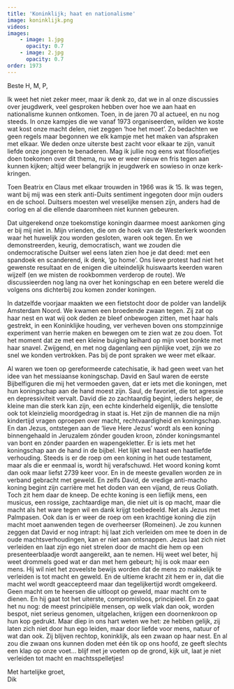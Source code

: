 ```yaml
---
title: 'Koninklijk; haat en nationalisme'
image: koninklijk.png
videos:
images:
    - image: 1.jpg
      opacity: 0.7
    - image: 2.jpg
      opacity: 0.7
order: 1973
---
```


Beste H, M, P,

Ik weet het niet zeker meer, maar ik denk zo, dat we in al onze discussies over jeugdwerk, veel gesproken hebben over hoe we aan haat en nationalisme kunnen ontkomen. Toen, in de jaren 70 al actueel, en nu nog steeds. In onze kampjes die we vanaf 1973 organiseerden, wilden we koste wat kost onze macht delen, niet zeggen ‘hoe het moet’. Zo bedachten we geen regels maar begonnen we elk kampje met het maken van afspraken met elkaar. We deden onze uiterste best zacht voor elkaar te zijn, vanuit liefde onze jongeren te benaderen. Mag ik jullie nog eens wat filosofietjes doen toekomen over dit thema, nu we er weer nieuw en fris tegen aan kunnen kijken; altijd weer belangrijk in jeugdwerk en sowieso in onze kerk-kringen.

Toen Beatrix en Claus met elkaar trouwden in 1966 was ik 15. Ik was tegen, want bij mij was een sterk anti-Duits sentiment ingegoten door mijn ouders en de school. Duitsers moesten wel vreselijke mensen zijn, anders had de oorlog en al die ellende daaromheen niet kunnen gebeuren. 

Dat uitgerekend onze toekomstige koningin daarmee moest aankomen ging er bij mij niet in. Mijn vrienden, die om de hoek van de Westerkerk woonden waar het huwelijk zou worden gesloten, waren ook tegen. En we demonstreerden, keurig, democratisch, want we zouden die ondemocratische Duitser wel eens laten zien hoe je dat deed: met een spandoek en scanderend, ik denk, ‘go home’. Ons lieve protest had niet het gewenste resultaat en de enigen die uiteindelijk huiswaarts keerden waren wijzelf (en we misten de rookbommen verderop de route). We discussieerden nog lang na over het koningschap en een betere wereld die volgens ons dichterbij zou komen zonder koningen.  

In datzelfde voorjaar maakten we een fietstocht door de polder van landelijk Amsterdam Noord. We kwamen een broedende zwaan tegen. Zij zat op haar nest en wat wij ook deden ze bleef onbewogen zitten, met haar hals gestrekt, in een Koninklijke houding, ver verheven boven ons stompzinnige experiment van herrie maken en bewegen om te zien wat ze zou doen. Tot het moment dat ze met een kleine buiging keihard op mijn voet bonkte met haar snavel. Zwijgend, en met nog dagenlang een pijnlijke voet, zijn we zo snel we konden vertrokken. Pas bij de pont spraken we weer met elkaar.

Al waren we toen op gereformeerde catechisatie, ik had geen weet van het idee van het messiaanse koningschap. David en Saul waren de eerste Bijbelfiguren die mij het vermoeden gaven, dat er iets met die koningen, met hun koningschap aan de hand moest zijn. Saul, de favoriet, die tot agressie en depressiviteit vervalt. David die zo zachtaardig begint, ieders helper, de kleine man die sterk kan zijn, een echte kinderheld eigenlijk, die tenslotte ook tot kleinzielig moordgedrag in staat is. Het zijn de mannen die na mijn kindertijd vragen oproepen over macht, rechtvaardigheid en koningschap. 
En dan Jezus, ontstegen aan de ‘lieve Here Jezus’ wordt als een koning binnengehaald in Jeruzalem zónder gouden kroon, zónder koningsmantel van bont en zónder paarden en wapengekletter.  Er is iets met het koningschap aan de hand in de bijbel. Het lijkt wel haast een haatliefde verhouding. Steeds is er de roep om een koning in het oude testament, maar als die er eenmaal is, wordt hij verafschuwd. Het woord koning komt dan ook maar liefst 2739 keer voor. En in de meeste gevallen worden ze in verband gebracht met geweld. En zelfs David, de vredige anti-macho koning begint zijn carrière met het doden van een vijand, de reus Goliath. Toch zit hem daar de kneep. De echte koning is een lieflijk mens, een musicus, een rossige, zachtaardige man, die niet uit is op macht, maar die macht als het ware tegen wil en dank krijgt toebedeeld. Net als Jezus met Palmpasen. Ook dan is er weer de roep om een krachtige koning die zijn macht moet aanwenden tegen de overheerser (Romeinen). Je zou kunnen zeggen dat David er nog intrapt: hij laat zich verleiden om mee te doen in de oude machtsverhoudingen, kan er niet aan ontsnappen. Jezus laat zich niet verleiden en laat zijn ego niet strelen door de macht die hem op een presenteerblaadje wordt aangereikt, aan te nemen. Hij weet wel beter, hij weet drommels goed wat er dan met hem gebeurt; hij is ook maar een mens. Hij wil niet het zoveelste bewijs worden dat de mens zo makkelijk te verleiden is tot macht en geweld. En de ultieme kracht zit hem er in, dat die macht wel wordt geaccepteerd maar dan tegelijkertijd wordt omgekeerd. Geen macht om te heersen die uitloopt op geweld, maar macht om te dienen. En hij gaat tot het uiterste, compromisloos, principieel. En zo gaat het nu nog: de meest principiële mensen, op welk vlak dan ook, worden bespot, niet serieus genomen, uitgelachen, krijgen een doornenkroon op hun kop gedrukt. Maar diep in ons hart weten we het: ze hebben gelijk, zij laten zich niet door hun ego leiden, maar door liefde voor mens, natuur of wat dan ook. Zij blijven rechtop, koninklijk, als een zwaan op haar nest. En al zou die zwaan ons kunnen doden met één tik op ons hoofd, ze geeft slechts een klap op onze voet… blijf met je voeten op de grond, kijk uit, laat je niet verleiden tot macht en machtsspelletjes!

Met hartelijke groet,<br/>
Dik

